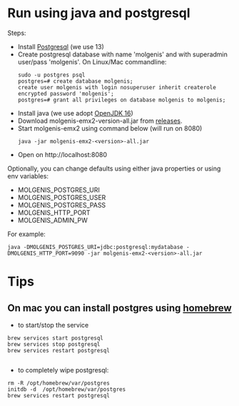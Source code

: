 # Run using java and postgresql

Steps:

* Install [Postgresql](https://www.postgresql.org/download/) (we use 13)
* Create postgresql database with name 'molgenis' and with superadmin user/pass 'molgenis'. On Linux/Mac commandline:
    ```console
    sudo -u postgres psql
    postgres=# create database molgenis;
    create user molgenis with login nosuperuser inherit createrole encrypted password 'molgenis';
    postgres=# grant all privileges on database molgenis to molgenis;
    ```
* Install java (we use adopt [OpenJDK 16](https://adoptopenjdk.net/))
* Download molgenis-emx2-version-all.jar from [releases](https://github.com/mswertz/molgenis-emx2/releases).
* Start molgenis-emx2 using command below (will run on 8080)
    ```console
    java -jar molgenis-emx2-<version>-all.jar
    ```
* Open on http://localhost:8080

Optionally, you can change defaults using either java properties or using env variables:

* MOLGENIS_POSTGRES_URI
* MOLGENIS_POSTGRES_USER
* MOLGENIS_POSTGRES_PASS
* MOLGENIS_HTTP_PORT
* MOLGENIS_ADMIN_PW

For example:

```console
java -DMOLGENIS_POSTGRES_URI=jdbc:postgresql:mydatabase -DMOLGENIS_HTTP_PORT=9090 -jar molgenis-emx2-<version>-all.jar
```

# Tips

## On mac you can install postgres using [homebrew](https://formulae.brew.sh/formula/postgresql)

* to start/stop the service

```shell
brew services start postgresql
brew services stop postgresql
brew services restart postgresql


```

* to completely wipe postgresql:

```
rm -R /opt/homebrew/var/postgres
initdb -d  /opt/homebrew/var/postgres
brew services restart postgresql 
```